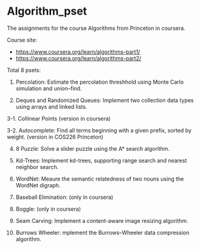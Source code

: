 # Algorithm_pset
The assignments for the course Algorithms from Princeton in coursera.

Course site:  
* https://www.coursera.org/learn/algorithms-part1/  
* https://www.coursera.org/learn/algorithms-part2/

Total 8 psets:
1. Percolation: Estimate the percolation threshhold using Monte Carlo simulation and union–find.

2. Deques and Randomized Queues: Implement two collection data types using arrays and linked lists.

3-1. Collinear Points (version in coursera)

3-2. Autocomplete: Find all terms beginning with a given prefix, sorted by weight. (version in COS226 Princeton)

4. 8 Puzzle: Solve a slider puzzle using the A* search algorithm.

5. Kd-Trees: Implement kd-trees, supporting range search and nearest neighbor search.

6. WordNet: Meaure the semantic relatedness of two nouns using the WordNet digraph.

7. Baseball Elimination: (only in coursera)

8. Boggle: (only in coursera)

9. Seam Carving: Implement a content-aware image resizing algorithm.

10. Burrows Wheeler: mplement the Burrows–Wheeler data compression algorithm.



